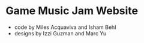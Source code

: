 # Game Music Jam Website

- code by Miles Acquaviva and Isham Behl
- designs by Izzi Guzman and Marc Yu
